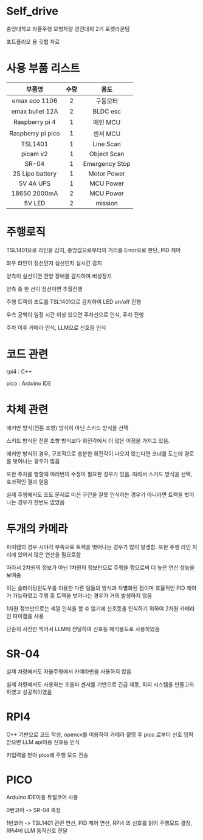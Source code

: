 # Self_drive

중앙대학교 자율주행 모형차량 경진대회 2기 로켓라쿤팀

포트폴리오 용 깃헙 자료

# 사용 부품 리스트

| 부품명           | 수량 | 용도          |
|:-----------------:|:----:|:--------------:|
| emax eco 1106    |  2   | 구동모터      |
| emax bullet 12A  |  2   | BLDC esc      |
| Raspberry pi 4   |  1   | 메인 MCU      |
| Raspberry pi pico|  1   | 센서 MCU      |
| TSL1401          |  1   | Line Scan     |
| picam v2         |  1   | Object Scan   |
| SR-04            |  1   | Emergency Stop|
| 2S Lipo battery  |  1   | Motor Power   |
| 5V 4A UPS        |  1   | MCU Power     |
| 18650 2000mA     |  2   | MCU Power     |
| 5V LED           |  2   | mission       |

# 주행로직

TSL1401으로 라인을 감지, 중앙값으로부터의 거리를 Error으로 판단, PID 제어

좌우 라인이 점선인지 실선인지 실시간 감지

양측이 실선이면 전방 장애물 감지하여 비상정지

양측 중 한 선이 점선이면 추월진행

주행 트랙의 조도를 TSL1401으로 감지하여 LED on/off 진행

우측 공백이 일정 시간 이상 있으면 주차선으로 인식, 주차 진행

주차 이후 카메라 인식, LLM으로 신호등 인식

# 코드 관련

rpi4 : C++

pico : Arduino IDE

# 차체 관련

애커만 방식(전륜 조향) 방식이 아닌 스키드 방식을 선택

스키드 방식은 전륜 조향 방식보다 회전각에서 더 많은 이점을 가지고 있음.

애커만 방식의 경우, 구조적으로 충분한 회전각이 나오지 않는다면 코너를 도는데 경로를 벗어나는 경우가 많음

또한 주차를 행할때 여러번의 수정이 필요한 경우가 있음. 따라서 스키드 방식을 선택, 효과적인 결과 얻음

실제 주행에서도 조도 문제로 미션 구간을 잘못 인식하는 경우가 아니라면 트랙을 벗어나는 경우가 한번도 없었음

# 두개의 카메라

파이캠의 경우 시야각 부족으로 트랙을 벗어나는 경우가 많이 발생함. 또한 주행 라인 처리에 있어서 많은 연산을 필요로함

따라서 2차원의 정보가 아닌 1차원의 정보만으로 주행을 함으로써 더 높은 연산 성능을 보여줌

이는 슬라이딩윈도우를 이용한 다른 팀들의 방식과 차별화된 점이며 효율적인 PID 제어가 가능하였고 주행 중 트랙을 벗어나는 경우가 거의 발생하지 않음

1차원 정보만으로는 색깔 인식을 할 수 없기에 신호등을 인식하기 위하여 2차원 카메라인 파이캠을 사용

단순히 사진만 찍어서 LLM에 전달하여 신호등 해석용도로 사용하였음

# SR-04

실제 차량에서도 자율주행에서 카메라만을 사용하지 않음

실제 차량에서도 사용하는 초음파 센서를 기반으로 긴급 제동, 회피 시스템을 만들고자 하였고 성공적이였음

# RPI4

C++ 기반으로 코드 작성, opencv를 이용하여 카메라 촬영 후 pico 로부터 신호 입력받으면 LLM api이용 신호등 인식

키입력을 받아 pico에 주행 모드 전송

# PICO

Arduino IDE이용 듀얼코어 사용

0번코어 -> SR-04 측정

1번코어 -> TSL1401 관련 연산, PID 제어 연산, RPi4 의 신호를 읽어 주행모드 결정, RPi4에 LLM 동작신호 전달